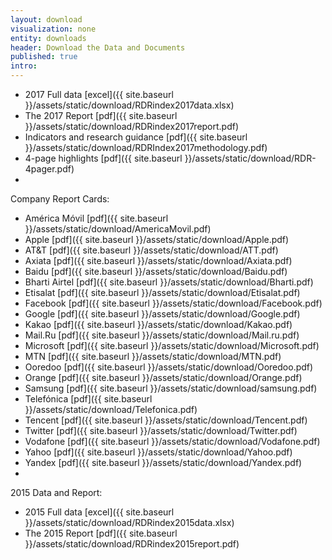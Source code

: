 ```yaml
---
layout: download
visualization: none
entity: downloads
header: Download the Data and Documents
published: true
intro: 
---
```


 - 2017 Full data [excel]({{ site.baseurl }}/assets/static/download/RDRindex2017data.xlsx) 
 - The 2017 Report [pdf]({{ site.baseurl }}/assets/static/download/RDRindex2017report.pdf)
 - Indicators and research guidance [pdf]({{ site.baseurl }}/assets/static/download/RDRIndex2017methodology.pdf)
 - 4-page highlights [pdf]({{ site.baseurl }}/assets/static/download/RDR-4pager.pdf)
 -
 
Company Report Cards:

 - América Móvil [pdf]({{ site.baseurl }}/assets/static/download/AmericaMovil.pdf)
 - Apple [pdf]({{ site.baseurl }}/assets/static/download/Apple.pdf)
 - AT&T [pdf]({{ site.baseurl }}/assets/static/download/ATT.pdf)
 - Axiata [pdf]({{ site.baseurl }}/assets/static/download/Axiata.pdf)
 - Baidu [pdf]({{ site.baseurl }}/assets/static/download/Baidu.pdf)
 - Bharti Airtel [pdf]({{ site.baseurl }}/assets/static/download/Bharti.pdf)
 - Etisalat [pdf]({{ site.baseurl }}/assets/static/download/Etisalat.pdf)
 - Facebook [pdf]({{ site.baseurl }}/assets/static/download/Facebook.pdf)
 - Google [pdf]({{ site.baseurl }}/assets/static/download/Google.pdf)
 - Kakao [pdf]({{ site.baseurl }}/assets/static/download/Kakao.pdf)
 - Mail.Ru [pdf]({{ site.baseurl }}/assets/static/download/Mail.ru.pdf)
 - Microsoft [pdf]({{ site.baseurl }}/assets/static/download/Microsoft.pdf)
 - MTN [pdf]({{ site.baseurl }}/assets/static/download/MTN.pdf)
 - Ooredoo [pdf]({{ site.baseurl }}/assets/static/download/Ooredoo.pdf)
 - Orange [pdf]({{ site.baseurl }}/assets/static/download/Orange.pdf)
 - Samsung [pdf]({{ site.baseurl }}/assets/static/download/samsung.pdf)
 - Telefónica [pdf]({{ site.baseurl }}/assets/static/download/Telefonica.pdf)
 - Tencent [pdf]({{ site.baseurl }}/assets/static/download/Tencent.pdf)
 - Twitter [pdf]({{ site.baseurl }}/assets/static/download/Twitter.pdf)
 - Vodafone [pdf]({{ site.baseurl }}/assets/static/download/Vodafone.pdf)
 - Yahoo [pdf]({{ site.baseurl }}/assets/static/download/Yahoo.pdf)
 - Yandex [pdf]({{ site.baseurl }}/assets/static/download/Yandex.pdf)
 -
 
2015 Data and Report:

 - 2015 Full data [excel]({{ site.baseurl }}/assets/static/download/RDRindex2015data.xlsx)
 - The 2015 Report [pdf]({{ site.baseurl }}/assets/static/download/RDRindex2015report.pdf)

